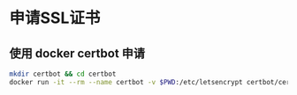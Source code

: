 # 申请SSL证书

## 使用 docker certbot 申请

```sh
mkdir certbot && cd certbot
docker run -it --rm --name certbot -v $PWD:/etc/letsencrypt certbot/certbot certonly --manual --preferred-challenges=dns-01 --server=https://acme-v02.api.letsencrypt.org/directory
```
